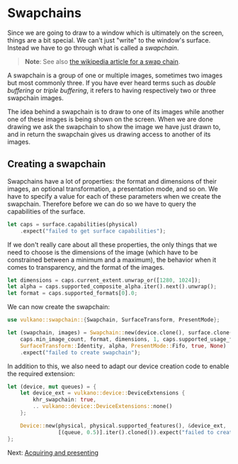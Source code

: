 # Swapchains

Since we are going to draw to a window which is ultimately on the screen, things are a bit special.
We can't just "write" to the window's surface. Instead we have to go through what is called a
*swapchain*.

> **Note**: See also [the wikipedia article for a swap chain](https://en.wikipedia.org/wiki/Swap_Chain).

A swapchain is a group of one or multiple images, sometimes two images but most commonly three. If
you have ever heard terms such as *double buffering* or *triple buffering*, it refers to having
respectively two or three swapchain images.

The idea behind a swapchain is to draw to one of its images while another one of these images is
being shown on the screen. When we are done drawing we ask the swapchain to show the image we have
just drawn to, and in return the swapchain gives us drawing access to another of its images.

## Creating a swapchain

Swapchains have a lot of properties: the format and dimensions of their images, an optional
transformation, a presentation mode, and so on. We have to specify a value for each of these
parameters when we create the swapchain. Therefore before we can do so we have to query the
capabilities of the surface.

```rust
let caps = surface.capabilities(physical)
    .expect("failed to get surface capabilities");
```

If we don't really care about all these properties, the only things that we need to choose is
the dimensions of the image (which have to be constrained between a minimum and a maximum), the
behavior when it comes to transparency, and the format of the images.

```rust
let dimensions = caps.current_extent.unwrap_or([1280, 1024]);
let alpha = caps.supported_composite_alpha.iter().next().unwrap();
let format = caps.supported_formats[0].0;
```

We can now create the swapchain:

```rust
use vulkano::swapchain::{Swapchain, SurfaceTransform, PresentMode};

let (swapchain, images) = Swapchain::new(device.clone(), surface.clone(),
    caps.min_image_count, format, dimensions, 1, caps.supported_usage_flags, &queue,
    SurfaceTransform::Identity, alpha, PresentMode::Fifo, true, None)
    .expect("failed to create swapchain");
```

In addition to this, we also need to adapt our device creation code to enable the required extension:

```rust
let (device, mut queues) = {
    let device_ext = vulkano::device::DeviceExtensions {
        khr_swapchain: true,
        .. vulkano::device::DeviceExtensions::none()
    };

    Device::new(physical, physical.supported_features(), &device_ext,
                [(queue, 0.5)].iter().cloned()).expect("failed to create device")
};
```

Next: [Acquiring and presenting](/guide/acquire-present)
